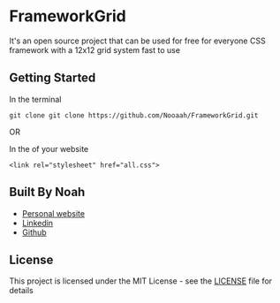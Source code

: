 # FrameworkGrid

It's an open source project that can be used for free for everyone CSS framework with a 12x12 grid system fast to use

## Getting Started

In the terminal

```
git clone git clone https://github.com/Nooaah/FrameworkGrid.git
```

OR 

In the <head> of your website
  
```
<link rel="stylesheet" href="all.css">
```

## Built By Noah

* [Personal website](http://noah-chatelain.co.nf/)
* [Linkedin](http://linkedin.com/in/noah-chatelain/)
* [Github](https://github.com/Nooaah)

## License

This project is licensed under the MIT License - see the [LICENSE](LICENSE) file for details
